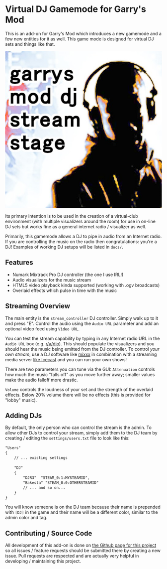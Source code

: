 Virtual DJ Gamemode for Garry's Mod
=======================================

This is an add-on for Garry's Mod which introduces a new gamemode and a
few new entities for it as well. This game mode is designed for virtual
DJ sets and things like that.

![Icon](icon.jpg)

Its primary intention is to be used in the creation of a virtual-club
environment (with multiple visualizers around the room) for use in on-line DJ
sets but works fine as a general internet radio / visualizer as well.

Primarily, this gamemode allows a DJ to pipe in audio from an Internet
radio. If you are controlling the music on the radio then congratulations:
you're a DJ! Examples of working DJ setups will be listed in `docs/`.

Features
--------

- Numark Mixtrack Pro DJ controller (the one I use IRL!)
- Audio visualizers for the music stream
- HTML5 video playback kinda supported (working with .ogv broadcasts)
- Overlaid effects which pulse in time with the music

Streaming Overview
------------------

The main entity is the `stream_controller` DJ controller. Simply walk up
to it and press "E". Control the audio using the `Audio URL` parameter and add
an optional video feed using `Video URL`.

You can test the stream capability by typing in any Internet radio URL in the
`Audio URL` box (e.g. [r/a/dio](https://relay0.r-a-d.io/main.mp3)). This should
populate the visualizers and you should hear the music being emitted from the
DJ controller. To control *your own stream*, use a DJ software like
[mixxx](https://www.mixxx.org/) in combination with a streaming media server
[like Icecast](https://icecast.org/) and you can run your own shows!

There are two parameters you can tune via the GUI: `Attenuation` controls how
much the music "falls off" as you move further away; smaller values make the
audio falloff more drastic.

`Volume` controls the loudness of your set and the strength of the
overlaid effects. Below 20% volume there will be no effects (this is provided
for "lobby" music).

Adding DJs
----------

By default, the only person who can control the stream is the admin. To allow
other DJs to control your stream, simply add them to the DJ team by creating /
editing the `settings/users.txt` file to look like this:

```
"Users"
{
	// ... existing settings

	"DJ"
	{
		"DJR3"  "STEAM_0:1:MYSTEAMID",
		"Bakesta" "STEAM_0:0:OTHERSTEAMID"
		// ... and so on...
	}
}
```

You will know someone is on the DJ team because their name is prepended with
`[DJ]` in the game and their name will be a different color, similar to the admin
color and tag.


Contributing / Source Code
--------------------------

All development of this add-on is done on [the Github page for this
project](https://github.com/yumi-xx/gmod-streamstage)
so all issues / feature requests should be submitted there by creating a new
issue. Pull requests are respected and are actually very helpful in developing
/ maintaining this project.
